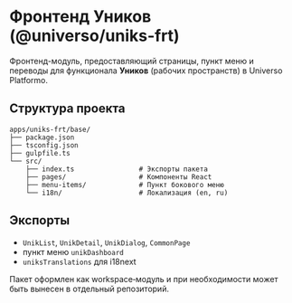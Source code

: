 # Фронтенд Уников (@universo/uniks-frt)

Фронтенд-модуль, предоставляющий страницы, пункт меню и переводы для функционала **Уников** (рабочих пространств) в Universo Platformo.

## Структура проекта

```
apps/uniks-frt/base/
├── package.json
├── tsconfig.json
├── gulpfile.ts
└── src/
    ├── index.ts                # Экспорты пакета
    ├── pages/                  # Компоненты React
    ├── menu-items/             # Пункт бокового меню
    └── i18n/                   # Локализация (en, ru)
```

## Экспорты

- `UnikList`, `UnikDetail`, `UnikDialog`, `CommonPage`
- пункт меню `unikDashboard`
- `uniksTranslations` для i18next

Пакет оформлен как workspace‑модуль и при необходимости может быть вынесен в отдельный репозиторий.
